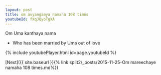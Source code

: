```yaml
---
layout: post
title: om avyangaaya namaha 108 times
youtubeId: fXqJQyoTgXA
---
```

 
 
Om Uma kanthaya nama 
 
 -  Who has been married by Uma out of love 
 
  
 
  
 
 
 
 
 
 


{% include youtubePlayer.html id=page.youtubeId %}
 
[Next]({{ site.baseurl }}{% link  split2/_posts/2015-11-25-Om mareechaye namaha 108 times.md%})
 
